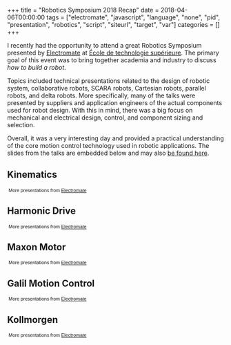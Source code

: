 +++
title = "Robotics Symposium 2018 Recap"
date = 2018-04-06T00:00:00
tags = ["electromate", "javascript", "language", "none", "pid", "presentation", "robotics", "script", "siteurl", "target", "var"]
categories = []
+++


I recently had the opportunity to attend a great Robotics Symposium presented by [Electromate](https://www.electromate.com/) at [École de technologie supérieure](https://www.etsmtl.ca/). The primary goal of this event was to bring together academia and industry to discuss *how to build a robot*.

<!--more-->

Topics included technical presentations related to the design of robotic system, collaborative robots, SCARA robots, Cartesian robots, parallel robots, and delta robots. More specifically, many of the talks were presented by suppliers and application engineers of the actual components used for robot design. With this in mind, there was a big focus on mechanical and electrical design, control, and component sizing and selection.

Overall, it was a very interesting day and provided a practical understanding of the core motion control technology used in robotic applications. The slides from the talks are embedded below and may also [be found here](https://www.authorstream.com/Electromate/).

## Kinematics
<div style='margin-left:8px;'><script language='javascript' type='text/javascript'>var siteUrl="https://www.authorstream.com/";var pid="3438003_636607544700617372";var es='425x354';</script><script language="javascript" type="text/javascript" src="https://www.authorstream.com/Javascript/Dynamic.js?v=04052015"></script></div><div  style="font-family: arial; font-style: normal; font-variant: normal; font-weight: normal;font-size: 11px; line-height: normal; font-size-adjust: none; font-stretch: normal;margin-left:3px;margin-top:0px;">More presentations from <a href="https://www.authorstream.com/Electromate/" target="_blank">Electromate </a></div>

## Harmonic Drive
<div style='margin-left:8px;'><script language='javascript' type='text/javascript'>var siteUrl="https://www.authorstream.com/";var pid="3414733_636583615025570088";var es='425x354';</script><script language="javascript" type="text/javascript" src="https://www.authorstream.com/Javascript/Dynamic.js?v=04052015"></script></div><div  style="font-family: arial; font-style: normal; font-variant: normal; font-weight: normal;font-size: 11px; line-height: normal; font-size-adjust: none; font-stretch: normal;margin-left:3px;margin-top:0px;">More presentations from <a href="https://www.authorstream.com/Electromate/" target="_blank">Electromate </a></div>

## Maxon Motor
<div style='margin-left:8px;'><script language='javascript' type='text/javascript'>var siteUrl="https://www.authorstream.com/";var pid="3414736_636583618620409032";var es='425x354';</script><script language="javascript" type="text/javascript" src="https://www.authorstream.com/Javascript/Dynamic.js?v=04052015"></script></div><div  style="font-family: arial; font-style: normal; font-variant: normal; font-weight: normal;font-size: 11px; line-height: normal; font-size-adjust: none; font-stretch: normal;margin-left:3px;margin-top:0px;">More presentations from <a href="https://www.authorstream.com/Electromate/" target="_blank">Electromate </a></div>

## Galil Motion Control
<div style='margin-left:8px;'><script language='javascript' type='text/javascript'>var siteUrl="https://www.authorstream.com/";var pid="3414735_636583618627127481";var es='425x354';</script><script language="javascript" type="text/javascript" src="https://www.authorstream.com/Javascript/Dynamic.js?v=04052015"></script></div><div  style="font-family: arial; font-style: normal; font-variant: normal; font-weight: normal;font-size: 11px; line-height: normal; font-size-adjust: none; font-stretch: normal;margin-left:3px;margin-top:0px;">More presentations from <a href="https://www.authorstream.com/Electromate/" target="_blank">Electromate </a></div>

## Kollmorgen
<div style='margin-left:8px;'><script language='javascript' type='text/javascript'>var siteUrl="https://www.authorstream.com/";var pid="3418582_636587830901427500";var es='425x354';</script><script language="javascript" type="text/javascript" src="https://www.authorstream.com/Javascript/Dynamic.js?v=04052015"></script></div><div  style="font-family: arial; font-style: normal; font-variant: normal; font-weight: normal;font-size: 11px; line-height: normal; font-size-adjust: none; font-stretch: normal;margin-left:3px;margin-top:0px;">More presentations from <a href="https://www.authorstream.com/Electromate/" target="_blank">Electromate </a></div>
